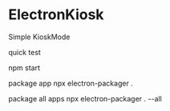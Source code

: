 # ElectronKiosk
Simple KioskMode

quick test

npm start   

package app
npx electron-packager .

package all apps
npx electron-packager . --all